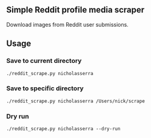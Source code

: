 ## Simple Reddit profile media scraper
Download images from Reddit user submissions.

## Usage

### Save to current directory
```
./reddit_scrape.py nicholasserra
```

### Save to specific directory
```
./reddit_scrape.py nicholasserra /Users/nick/scrape
```

### Dry run
```
./reddit_scrape.py nicholasserra --dry-run
```
